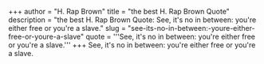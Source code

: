 +++
author = "H. Rap Brown"
title = "the best H. Rap Brown Quote"
description = "the best H. Rap Brown Quote: See, it's no in between: you're either free or you're a slave."
slug = "see-its-no-in-between:-youre-either-free-or-youre-a-slave"
quote = '''See, it's no in between: you're either free or you're a slave.'''
+++
See, it's no in between: you're either free or you're a slave.
